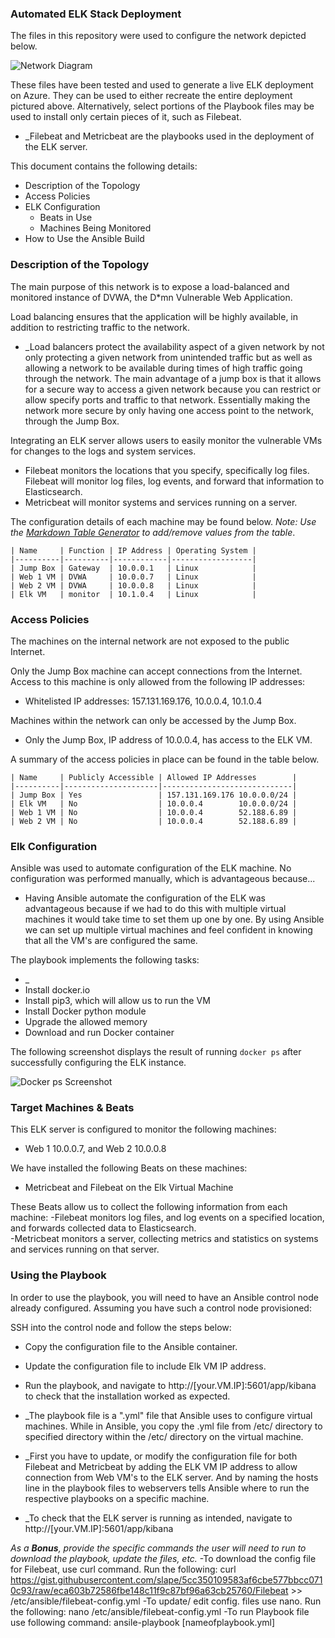 ### Automated ELK Stack Deployment

The files in this repository were used to configure the network depicted below.

![Network Diagram](~/System/Users/ganneheim/Desktop/Jessies/HW/Unit13HW/Images/Unit13_Netwrok_Diagram.drawio.png)

These files have been tested and used to generate a live ELK deployment on Azure. They can be used to either recreate the entire deployment pictured above. Alternatively, select portions of the Playbook files may be used to install only certain pieces of it, such as Filebeat.

  - _Filebeat and Metricbeat are the playbooks used in the deployment of the ELK server.

This document contains the following details:
- Description of the Topology
- Access Policies
- ELK Configuration
  - Beats in Use
  - Machines Being Monitored
- How to Use the Ansible Build


### Description of the Topology

The main purpose of this network is to expose a load-balanced and monitored instance of DVWA, the D*mn Vulnerable Web Application.

Load balancing ensures that the application will be highly available, in addition to restricting traffic to the network.
- _Load balancers protect the availability aspect of a given network by not only protecting a given network from unintended traffic but as well as allowing a network to be available during times of high traffic going through the network. 
The main advantage of a jump box is that it allows for a secure way to access a given network because you can restrict or allow specify ports and traffic to that network. Essentially making the network more secure by only having one access point to the network, through the Jump Box.
 
Integrating an ELK server allows users to easily monitor the vulnerable VMs for changes to the logs and system services.
- Filebeat monitors the locations that you specify, specifically log files. Filebeat will monitor log files, log events, and forward that information to Elasticsearch.  
- Metricbeat will monitor systems and services running on a server.

The configuration details of each machine may be found below.
_Note: Use the [Markdown Table Generator](http://www.tablesgenerator.com/markdown_tables) to add/remove values from the table_.

```
| Name     | Function | IP Address | Operating System |
|----------|----------|------------|------------------|
| Jump Box | Gateway  | 10.0.0.1   | Linux            |
| Web 1 VM | DVWA     | 10.0.0.7   | Linux            |
| Web 2 VM | DVWA     | 10.0.0.8   | Linux            |
| Elk VM   | monitor  | 10.1.0.4   | Linux            |
```

### Access Policies

The machines on the internal network are not exposed to the public Internet. 

Only the Jump Box machine can accept connections from the Internet. Access to this machine is only allowed from the following IP addresses:
- Whitelisted IP addresses: 157.131.169.176, 10.0.0.4, 10.1.0.4

Machines within the network can only be accessed by the Jump Box.
- Only the Jump Box, IP address of 10.0.0.4, has access to the ELK VM.   

A summary of the access policies in place can be found in the table below.

```
| Name     | Publicly Accessible | Allowed IP Addresses        |
|----------|---------------------|-----------------------------|
| Jump Box | Yes                 | 157.131.169.176 10.0.0.0/24 |
| Elk VM   | No                  | 10.0.0.4        10.0.0.0/24 |
| Web 1 VM | No                  | 10.0.0.4        52.188.6.89 |
| Web 2 VM | No                  | 10.0.0.4        52.188.6.89 |
```

### Elk Configuration

Ansible was used to automate configuration of the ELK machine. No configuration was performed manually, which is advantageous because...
- Having Ansible automate the configuration of the ELK was advantageous because if we had to do this  with multiple virtual machines it would take time to set them up one by one. By using Ansible we can set up multiple virtual machines and feel confident in knowing that all the VM's are configured the same.

The playbook implements the following tasks:
- _
- Install docker.io
- Install pip3, which will allow us to run the VM
- Install Docker python module
- Upgrade the allowed memory
- Download and run Docker container

The following screenshot displays the result of running `docker ps` after successfully configuring the ELK instance.

![Docker ps Screenshot](~System/Users/ganneheim/Desktop/Jessies/HW/Unit13HW/Images/Docker_ps.png)

### Target Machines & Beats
This ELK server is configured to monitor the following machines:
- Web 1 10.0.0.7, and Web 2 10.0.0.8

We have installed the following Beats on these machines:
- Metricbeat and Filebeat on the Elk Virtual Machine

These Beats allow us to collect the following information from each machine:
-Filebeat monitors log files, and log events on a specified location, and forwards collected data to Elasticsearch.   
-Metricbeat monitors a server, collecting metrics and statistics on systems and services running on that server. 

### Using the Playbook
In order to use the playbook, you will need to have an Ansible control node already configured. Assuming you have such a control node provisioned: 

SSH into the control node and follow the steps below:
- Copy the configuration file to the Ansible container.
- Update the configuration file to include Elk VM IP address.
- Run the playbook, and navigate to http://[your.VM.IP]:5601/app/kibana to check that the installation worked as expected.

- _The playbook file is a ".yml" file that Ansible uses to configure virtual machines. While in Ansible, you copy the .yml file from /etc/ directory to specified directory within the /etc/ directory on the virtual machine. 
- _First you have to update, or modify the configuration file for both Filebeat and Metricbeat by adding the ELK VM IP address to allow connection from Web VM's to the ELK server. And by naming the hosts line in the playbook files to webservers tells Ansible where to run the respective playbooks on a specific machine. 
- _To check that the ELK server is running as intended, navigate to http://[your.VM.IP]:5601/app/kibana

_As a **Bonus**, provide the specific commands the user will need to run to download the playbook, update the files, etc._
-To download the config file for Filebeat, use curl command. 
Run the following: curl https://gist.githubusercontent.com/slape/5cc350109583af6cbe577bbcc0710c93/raw/eca603b72586fbe148c11f9c87bf96a63cb25760/Filebeat >> /etc/ansible/filebeat-config.yml
-To update/ edit config. files use nano. Run the following: nano /etc/ansible/filebeat-config.yml
-To run Playbook file use following command: ansile-playbook [nameofplaybook.yml]